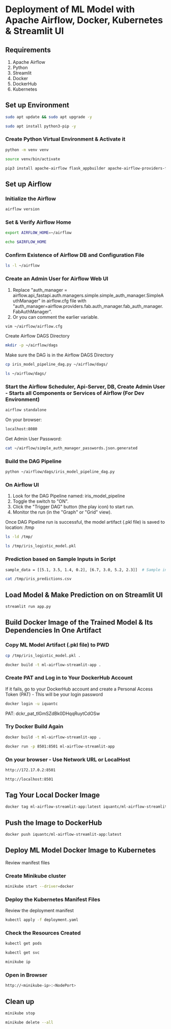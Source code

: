 # Deployment of ML Model with Apache Airflow, Docker, Kubernetes & Streamlit UI

## Requirements
1. Apache Airflow 
2. Python
3. Streamlit
4. Docker
5. DockerHub
6. Kubernetes


## Set up Environment

```sh
sudo apt update && sudo apt upgrade -y
```
```sh
sudo apt install python3-pip -y
```

### Create Python Virtual Environment & Activate it
```sh
python -m venv venv
```
```sh
source venv/bin/activate
```

```sh
pip3 install apache-airflow flask_appbuilder apache-airflow-providers-fab streamlit scikit-learn pandas joblib 
```

## Set up Airflow
### Initialize the Airflow 
```sh
airflow version
```

### Set & Verify Airflow Home
```sh
export AIRFLOW_HOME=~/airflow
```
```sh
echo $AIRFLOW_HOME
```

### Confirm Existence of Airflow DB and Configuration File
```sh
ls -l ~/airflow
```

### Create an Admin User for Airflow Web UI
1. Replace "auth_manager = airflow.api_fastapi.auth.managers.simple.simple_auth_manager.SimpleAuthManager" in airflow.cfg file with "auth_manager=airflow.providers.fab.auth_manager.fab_auth_manager.FabAuthManager". 
2. Or you can comment the earlier variable.

```sh
vim ~/airflow/airflow.cfg
```

Create Airflow DAGS Directory
```sh
mkdir -p ~/airflow/dags
```

Make sure the DAG is in the Airflow DAGS Directory
```sh
cp iris_model_pipeline_dag.py ~/airflow/dags/
```
```sh
ls ~/airflow/dags/
```

### Start the Airflow Scheduler, Api-Server, DB, Create Admin User - Starts all Components or Services of Airflow (For Dev Environment)
```sh
airflow standalone
```

On your browser: 
```sh
localhost:8080
```

Get Admin User Password: 
```sh
cat ~/airflow/simple_auth_manager_passwords.json.generated
```

### Build the DAG Pipeline
```sh
python ~/airflow/dags/iris_model_pipeline_dag.py
```

### On Airflow UI

1. Look for the DAG Pipeline named: iris_model_pipeline
2. Toggle the switch to "ON".
3. Click the "Trigger DAG" button (the play icon) to start run.
4. Monitor the run (in the "Graph" or "Grid" view). 

Once DAG Pipeline run is successful, the model artifact (.pkl file) is saved to location: /tmp 
```sh
ls -ld /tmp/
```
```sh
ls /tmp/iris_logistic_model.pkl
```

### Prediction based on Sample Inputs in Script
```sh
sample_data = [[5.1, 3.5, 1.4, 0.2], [6.7, 3.0, 5.2, 2.3]]  # Sample inputs
```

```sh
cat /tmp/iris_predictions.csv
```

## Load Model & Make Prediction on on Streamlit UI
```sh
streamlit run app.py
```

## Build Docker Image of the Trained Model & Its Dependencies In One Artifact 

### Copy ML Model Artifact (.pkl file) to PWD
```sh
cp /tmp/iris_logistic_model.pkl .
```

```sh
docker build -t ml-airflow-streamlit-app .
```

### Create PAT and Log in to Your DockerHub Account
If it fails, go to your DockerHub account and create a Personal Access Token (PAT) - This will be your login password
```sh
docker login -u iquantc
```
PAT: dckr_pat_tlGmSZdBk0DHqqRuytCdOSw


### Try Docker Build Again
```sh
docker build -t ml-airflow-streamlit-app .
```

```sh
docker run -p 8501:8501 ml-airflow-streamlit-app
```

### On your browser - Use Network URL or LocalHost
```sh
http://172.17.0.2:8501
```

```sh
http://localhost:8501
```


## Tag Your Local Docker Image
```sh
docker tag ml-airflow-streamlit-app:latest iquantc/ml-airflow-streamlit-app:latest
```

## Push the Image to DockerHub
```sh
docker push iquantc/ml-airflow-streamlit-app:latest
```


## Deploy ML Model Docker Image to Kubernetes
Review manifest files

### Create Minikube cluster
```sh
minikube start --driver=docker
```

### Deploy the Kubernetes Manifest Files
Review the deployment manifest
```sh
kubectl apply -f deployment.yaml
```

### Check the Resources Created
```sh
kubectl get pods
```
```sh
kubectl get svc
```
```sh
minikube ip
```

### Open in Browser

```sh
http://<minikube-ip>:<NodePort>
```

## Clean up

```sh
minikube stop
```
```sh
minikube delete --all
```
